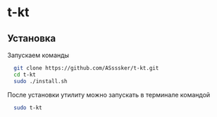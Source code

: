 # t-kt
## Установка

Запускаем команды
```bash
  git clone https://github.com/ASsssker/t-kt.git
  cd t-kt
  sudo ./install.sh
```
После установки утилиту можно запускать в терминале командой
```bash
  sudo t-kt
```
